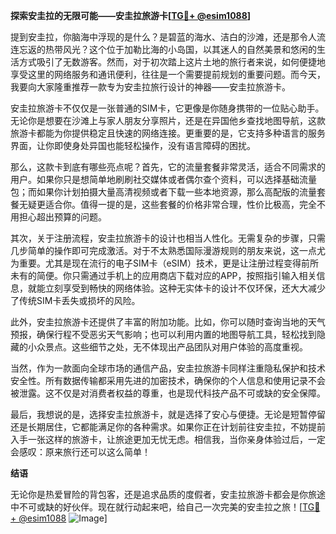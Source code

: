 **探索安圭拉的无限可能——安圭拉旅游卡[[TG💪+ @esim1088](https://t.me/s/esim1088)]**

提到安圭拉，你脑海中浮现的是什么？是碧蓝的海水、洁白的沙滩，还是那令人流连忘返的热带风光？这个位于加勒比海的小岛国，以其迷人的自然美景和悠闲的生活方式吸引了无数游客。然而，对于初次踏上这片土地的旅行者来说，如何便捷地享受这里的网络服务和通讯便利，往往是一个需要提前规划的重要问题。而今天，我要向大家隆重推荐一款专为安圭拉旅行设计的神器——安圭拉旅游卡。

安圭拉旅游卡不仅仅是一张普通的SIM卡，它更像是你随身携带的一位贴心助手。无论你是想要在沙滩上与家人朋友分享照片，还是在异国他乡查找地图导航，这款旅游卡都能为你提供稳定且快速的网络连接。更重要的是，它支持多种语言的服务界面，让你即使身处异国也能轻松操作，没有语言障碍的困扰。

那么，这款卡到底有哪些亮点呢？首先，它的流量套餐非常灵活，适合不同需求的用户。如果你只是想简单地刷刷社交媒体或者偶尔查个资料，可以选择基础流量包；而如果你计划拍摄大量高清视频或者下载一些本地资源，那么高配版的流量套餐无疑更适合你。值得一提的是，这些套餐的价格非常合理，性价比极高，完全不用担心超出预算的问题。

其次，关于注册流程，安圭拉旅游卡的设计也相当人性化。无需复杂的步骤，只需几步简单的操作即可完成激活。对于不太熟悉国际漫游规则的朋友来说，这一点尤为重要。尤其是现在流行的电子SIM卡（eSIM）技术，更是让注册过程变得前所未有的简便。你只需通过手机上的应用商店下载对应的APP，按照指引输入相关信息，就能立刻享受到畅快的网络体验。这种无实体卡的设计不仅环保，还大大减少了传统SIM卡丢失或损坏的风险。

此外，安圭拉旅游卡还提供了丰富的附加功能。比如，你可以随时查询当地的天气预报，确保行程不受恶劣天气影响；也可以利用内置的地图导航工具，轻松找到隐藏的小众景点。这些细节之处，无不体现出产品团队对用户体验的高度重视。

当然，作为一款面向全球市场的通信产品，安圭拉旅游卡同样注重隐私保护和技术安全性。所有数据传输都采用先进的加密技术，确保你的个人信息和使用记录不会被泄露。这不仅是对消费者权益的尊重，也是现代科技产品不可或缺的安全保障。

最后，我想说的是，选择安圭拉旅游卡，就是选择了安心与便捷。无论是短暂停留还是长期居住，它都能满足你的各种需求。如果你正在计划前往安圭拉，不妨提前入手一张这样的旅游卡，让旅途更加无忧无虑。相信我，当你亲身体验过后，一定会感叹：原来旅行还可以这么简单！

**结语**

无论你是热爱冒险的背包客，还是追求品质的度假者，安圭拉旅游卡都会是你旅途中不可或缺的好伙伴。现在就行动起来吧，给自己一次完美的安圭拉之旅！[[TG💪+ @esim1088](https://t.me/s/esim1088) ![Image](https://i.postimg.cc/4NQfJmqS/Snipaste-2025-05-13-00-14-12.png)]